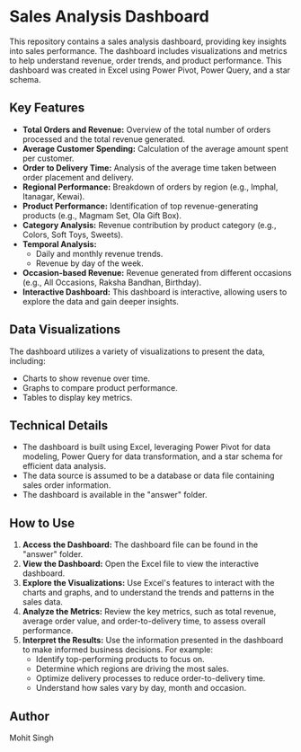 # Sales Analysis Dashboard
This repository contains a sales analysis dashboard, providing key insights into sales performance. The dashboard includes visualizations and metrics to help understand revenue, order trends, and product performance.  This dashboard was created in Excel using Power Pivot, Power Query, and a star schema.

## Key Features
* **Total Orders and Revenue:** Overview of the total number of orders processed and the total revenue generated.
* **Average Customer Spending:** Calculation of the average amount spent per customer.
* **Order to Delivery Time:** Analysis of the average time taken between order placement and delivery.
* **Regional Performance:** Breakdown of orders by region (e.g., Imphal, Itanagar, Kewai).
* **Product Performance:** Identification of top revenue-generating products (e.g., Magmam Set, Ola Gift Box).
* **Category Analysis:** Revenue contribution by product category (e.g., Colors, Soft Toys, Sweets).
* **Temporal Analysis:**
    * Daily and monthly revenue trends.
    * Revenue by day of the week.
* **Occasion-based Revenue:** Revenue generated from different occasions (e.g., All Occasions, Raksha Bandhan, Birthday).
* **Interactive Dashboard:** This dashboard is interactive, allowing users to explore the data and gain deeper insights.

## Data Visualizations
The dashboard utilizes a variety of visualizations to present the data, including:
* Charts to show revenue over time.
* Graphs to compare product performance.
* Tables to display key metrics.

## Technical Details
* The dashboard is built using Excel, leveraging Power Pivot for data modeling, Power Query for data transformation, and a star schema for efficient data analysis.
* The data source is assumed to be a database or data file containing sales order information.
* The dashboard is available in the "answer" folder.

## How to Use
1.  **Access the Dashboard:** The dashboard file can be found in the "answer" folder.
2.  **View the Dashboard:** Open the Excel file to view the interactive dashboard.
3.  **Explore the Visualizations:** Use Excel's features to interact with the charts and graphs, and to understand the trends and patterns in the sales data.
4.  **Analyze the Metrics:** Review the key metrics, such as total revenue, average order value, and order-to-delivery time, to assess overall performance.
5.  **Interpret the Results:** Use the information presented in the dashboard to make informed business decisions. For example:
    * Identify top-performing products to focus on.
    * Determine which regions are driving the most sales.
    * Optimize delivery processes to reduce order-to-delivery time.
    * Understand how sales vary by day, month and occasion.

## Author
Mohit Singh


